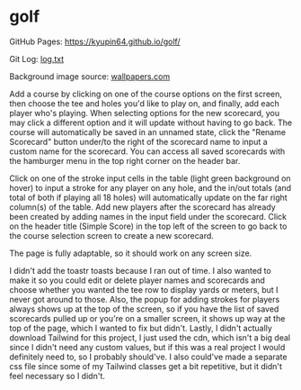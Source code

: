 # golf

GitHub Pages: https://kyupin64.github.io/golf/

Git Log: [log.txt](log.txt)

Background image source: [wallpapers.com](https://wallpapers.com/wallpapers/1920x1080-hd-golf-pg3sbak5sljth8qz.html)

Add a course by clicking on one of the course options on the first screen, then choose the tee and holes you'd like to play on, and finally, add each player who's playing. When selecting options for the new scorecard, you may click a different option and it will update without having to go back. The course will automatically be saved in an unnamed state, click the "Rename Scorecard" button under/to the right of the scorecard name to input a custom name for the scorecard. You can access all saved scorecards with the hamburger menu in the top right corner on the header bar.

Click on one of the stroke input cells in the table (light green background on hover) to input a stroke for any player on any hole, and the in/out totals (and total of both if playing all 18 holes) will automatically update on the far right column(s) of the table. Add new players after the scorecard has already been created by adding names in the input field under the scorecard. Click on the header title (Simple Score) in the top left of the screen to go back to the course selection screen to create a new scorecard.

The page is fully adaptable, so it should work on any screen size.

I didn't add the toastr toasts because I ran out of time. I also wanted to make it so you could edit or delete player names and scorecards and choose whether you wanted the tee row to display yards or meters, but I never got around to those. Also, the popup for adding strokes for players always shows up at the top of the screen, so if you have the list of saved scorecards pulled up or you're on a smaller screen, it shows up way at the top of the page, which I wanted to fix but didn't. Lastly, I didn't actually download Tailwind for this project, I just used the cdn, which isn't a big deal since I didn't need any custom values, but if this was a real project I would definitely need to, so I probably should've. I also could've made a separate css file since some of my Tailwind classes get a bit repetitive, but it didn't feel necessary so I didn't.
